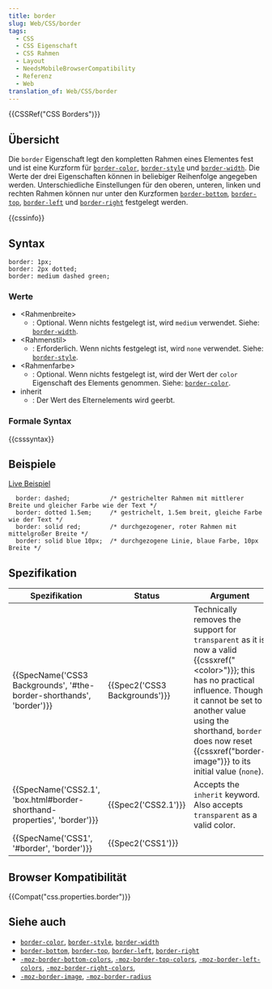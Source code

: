 ```yaml
---
title: border
slug: Web/CSS/border
tags:
  - CSS
  - CSS Eigenschaft
  - CSS Rahmen
  - Layout
  - NeedsMobileBrowserCompatibility
  - Referenz
  - Web
translation_of: Web/CSS/border
---
```

{{CSSRef("CSS Borders")}}

## Übersicht

Die `border` Eigenschaft legt den kompletten Rahmen eines Elementes fest und ist eine Kurzform für
[`border-color`](/de/CSS/border-color "de/CSS/border-color"), [`border-style`](/de/CSS/border-style "de/CSS/border-style") und [`border-width`](/de/CSS/border-width "de/CSS/border-width"). Die Werte der drei Eigenschaften können in beliebiger Reihenfolge angegeben werden.
Unterschiedliche Einstellungen für den oberen, unteren, linken und rechten Rahmen können nur unter den Kurzformen
[`border-bottom`](/de/CSS/border-bottom "de/CSS/border-bottom"), [`border-top`](/de/CSS/border-top "de/CSS/border-top"), [`border-left`](/de/CSS/border-left "de/CSS/border-left") und [`border-right`](/de/CSS/border-right "de/CSS/border-right") festgelegt werden.

{{cssinfo}}

## Syntax

    border: 1px;
    border: 2px dotted;
    border: medium dashed green;

### Werte

- \<Rahmenbreite>
  - : Optional. Wenn nichts festgelegt ist, wird `medium` verwendet. Siehe: [`border-width`](/de/CSS/border-width "de/CSS/border-width").
- \<Rahmenstil>
  - : Erforderlich. Wenn nichts festgelegt ist, wird `none` verwendet. Siehe: [`border-style`](/de/CSS/border-style "de/CSS/border-style").
- \<Rahmenfarbe>
  - : Optional. Wenn nichts festgelegt ist, wird der Wert der `color` Eigenschaft des Elements genommen. Siehe: [`border-color`](/de/CSS/border-color "de/CSS/border-color").
- inherit
  - : Der Wert des Elternelements wird geerbt.

### Formale Syntax

{{csssyntax}}

## Beispiele

[Live Beispiel](/samples/cssref/border.html)

      border: dashed;           /* gestrichelter Rahmen mit mittlerer Breite und gleicher Farbe wie der Text */
      border: dotted 1.5em;     /* gestrichelt, 1.5em breit, gleiche Farbe wie der Text */
      border: solid red;        /* durchgezogener, roter Rahmen mit mittelgroßer Breite */
      border: solid blue 10px;  /* durchgezogene Linie, blaue Farbe, 10px Breite */

## Spezifikation

| Spezifikation                                                                                    | Status                                   | Argument                                                                                                                                                                                                                                                                                                |
| ------------------------------------------------------------------------------------------------ | ---------------------------------------- | ------------------------------------------------------------------------------------------------------------------------------------------------------------------------------------------------------------------------------------------------------------------------------------------------------- |
| {{SpecName('CSS3 Backgrounds', '#the-border-shorthands', 'border')}}     | {{Spec2('CSS3 Backgrounds')}} | Technically removes the support for `transparent` as it is now a valid {{cssxref("&lt;color&gt;")}}; this has no practical influence. Though it cannot be set to another value using the shorthand, `border` does now reset {{cssxref("border-image")}} to its initial value (`none`). |
| {{SpecName('CSS2.1', 'box.html#border-shorthand-properties', 'border')}} | {{Spec2('CSS2.1')}}                 | Accepts the `inherit` keyword. Also accepts `transparent` as a valid color.                                                                                                                                                                                                                             |
| {{SpecName('CSS1', '#border', 'border')}}                                         | {{Spec2('CSS1')}}                 |                                                                                                                                                                                                                                                                                                         |

## Browser Kompatibilität

{{Compat("css.properties.border")}}

## Siehe auch

- [`border-color`](/de/CSS/border-color "de/CSS/border-color"), [`border-style`](/de/CSS/border-style "de/CSS/border-style"), [`border-width`](/de/CSS/border-width "de/CSS/border-width")
- [`border-bottom`](/de/CSS/border-bottom "de/CSS/border-bottom"), [`border-top`](/de/CSS/border-top "de/CSS/border-top"), [`border-left`](/de/CSS/border-left "de/CSS/border-left"), [`border-right`](/de/CSS/border-right "de/CSS/border-right")
- [`-moz-border-bottom-colors`](/de/CSS/-moz-border-bottom-colors "de/CSS/-moz-border-bottom-colors"), [`-moz-border-top-colors`](/de/CSS/-moz-border-top-colors "de/CSS/-moz-border-top-colors"), [`-moz-border-left-colors`](/de/CSS/-moz-border-left-colors "de/CSS/-moz-border-left-colors"), [`-moz-border-right-colors`](/de/CSS/-moz-border-right-colors "de/CSS/-moz-border-right-colors"),
- [`-moz-border-image`](/de/CSS/-moz-border-image "de/CSS/-moz-border-image"), [`-moz-border-radius`](/de/CSS/border-radius "de/CSS/-moz-border-radius")
